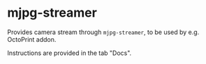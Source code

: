 # mjpg-streamer

Provides camera stream through `mjpg-streamer`, to be used by e.g. OctoPrint addon.

Instructions are provided in the tab "Docs".
